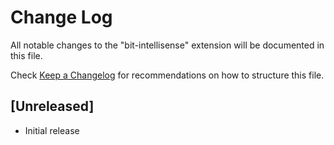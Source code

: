 # Change Log
All notable changes to the "bit-intellisense" extension will be documented in this file.

Check [Keep a Changelog](http://keepachangelog.com/) for recommendations on how to structure this file.

## [Unreleased]
- Initial release